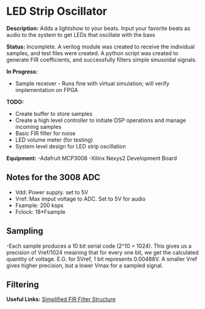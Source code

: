 # LED Strip Oscillator

**Description:** Adds a lightshow to your beats. Input your favorite beats as audio to the system to get LEDs that oscillate with the bass

**Status:** Incomplete. A verilog module was created to receive the individual samples, and test files were created. A python script was created to generate FIR coefficients, and successfully filters simple sinusoidal signals.

**In Progress:**
- Sample receiver - Runs fine with virtual simulation; will verify implementation on FPGA

**TODO:**
- Create buffer to store samples
- Create a high level controller to initiate DSP operations and manage incoming samples
- Basic FIR filter for noise 
- LED volume meter (for testing)
- System level design for LED strip oscillation

**Equipment:**
-Adafruit MCP3008
-Xilinx Nexys2 Development Board

## Notes for the 3008 ADC
- Vdd: Power supply. set to 5V
- Vref: Max imput voltage to ADC. Set to 5V for audio
- Fsample: 200 ksps
- Fclock: 18*Fsample

## Sampling 
-Each sample produces a 10 bit serial code (2^10 = 1024). This gives us a precision of Vref/1024 meaining that for every one bit, we get the 
calculated quantity of voltage. E.G. for 5Vref, 1 bit represents 0.00488V. A smaller Vref gives higher precision, but a lower Vmax for a 
sampled signal.

## Filtering

**Useful Links:**
[Simplified FIR Filter Structure](https://www.embedded.com/design/real-time-and-performance/4008837/DSP-Tricks-An-odd-way-to-build-a-simplified-FIR-filter-structure)
